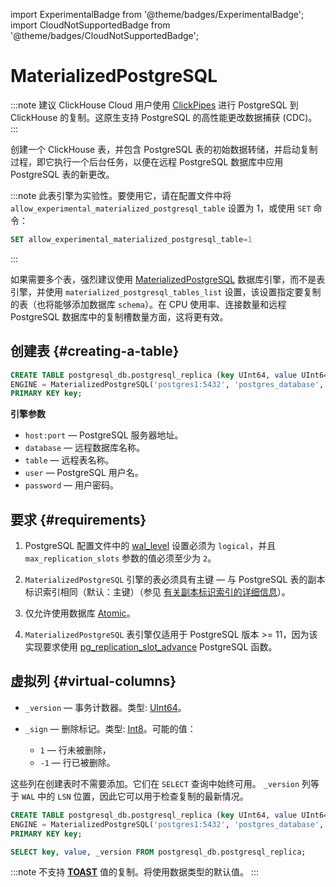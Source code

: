 import ExperimentalBadge from '@theme/badges/ExperimentalBadge';
import CloudNotSupportedBadge from '@theme/badges/CloudNotSupportedBadge';

# MaterializedPostgreSQL

<ExperimentalBadge/>
<CloudNotSupportedBadge/>

:::note
建议 ClickHouse Cloud 用户使用 [ClickPipes](/integrations/clickpipes) 进行 PostgreSQL 到 ClickHouse 的复制。这原生支持 PostgreSQL 的高性能更改数据捕获 (CDC)。
:::

创建一个 ClickHouse 表，并包含 PostgreSQL 表的初始数据转储，并启动复制过程，即它执行一个后台任务，以便在远程 PostgreSQL 数据库中应用 PostgreSQL 表的新更改。

:::note
此表引擎为实验性。要使用它，请在配置文件中将 `allow_experimental_materialized_postgresql_table` 设置为 1，或使用 `SET` 命令：
```sql
SET allow_experimental_materialized_postgresql_table=1
```
:::


如果需要多个表，强烈建议使用 [MaterializedPostgreSQL](../../../engines/database-engines/materialized-postgresql.md) 数据库引擎，而不是表引擎，并使用 `materialized_postgresql_tables_list` 设置，该设置指定要复制的表（也将能够添加数据库 `schema`）。在 CPU 使用率、连接数量和远程 PostgreSQL 数据库中的复制槽数量方面，这将更有效。

## 创建表 {#creating-a-table}

```sql
CREATE TABLE postgresql_db.postgresql_replica (key UInt64, value UInt64)
ENGINE = MaterializedPostgreSQL('postgres1:5432', 'postgres_database', 'postgresql_table', 'postgres_user', 'postgres_password')
PRIMARY KEY key;
```

**引擎参数**

- `host:port` — PostgreSQL 服务器地址。
- `database` — 远程数据库名称。
- `table` — 远程表名称。
- `user` — PostgreSQL 用户名。
- `password` — 用户密码。

## 要求 {#requirements}

1. PostgreSQL 配置文件中的 [wal_level](https://www.postgresql.org/docs/current/runtime-config-wal.html) 设置必须为 `logical`，并且 `max_replication_slots` 参数的值必须至少为 `2`。

2. `MaterializedPostgreSQL` 引擎的表必须具有主键 — 与 PostgreSQL 表的副本标识索引相同（默认：主键）（参见 [有关副本标识索引的详细信息](../../../engines/database-engines/materialized-postgresql.md#requirements)）。

3. 仅允许使用数据库 [Atomic](https://en.wikipedia.org/wiki/Atomicity_(database_systems))。

4. `MaterializedPostgreSQL` 表引擎仅适用于 PostgreSQL 版本 >= 11，因为该实现要求使用 [pg_replication_slot_advance](https://pgpedia.info/p/pg_replication_slot_advance.html) PostgreSQL 函数。

## 虚拟列 {#virtual-columns}

- `_version` — 事务计数器。类型: [UInt64](../../../sql-reference/data-types/int-uint.md)。

- `_sign` — 删除标记。类型: [Int8](../../../sql-reference/data-types/int-uint.md)。可能的值：
    - `1` — 行未被删除，
    - `-1` — 行已被删除。

这些列在创建表时不需要添加。它们在 `SELECT` 查询中始终可用。
`_version` 列等于 `WAL` 中的 `LSN` 位置，因此它可以用于检查复制的最新情况。

```sql
CREATE TABLE postgresql_db.postgresql_replica (key UInt64, value UInt64)
ENGINE = MaterializedPostgreSQL('postgres1:5432', 'postgres_database', 'postgresql_replica', 'postgres_user', 'postgres_password')
PRIMARY KEY key;

SELECT key, value, _version FROM postgresql_db.postgresql_replica;
```

:::note
不支持 [**TOAST**](https://www.postgresql.org/docs/9.5/storage-toast.html) 值的复制。将使用数据类型的默认值。
:::
